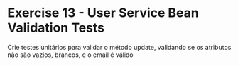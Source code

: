 # Exercise 13 - User Service Bean Validation Tests

Crie testes unitários para validar o método update, validando se os atributos não são vazios, brancos, e o email é válido